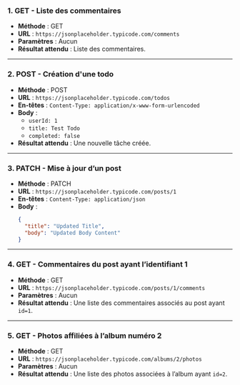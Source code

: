 
### 1. GET - Liste des commentaires
- **Méthode** : GET  
- **URL** : `https://jsonplaceholder.typicode.com/comments`  
- **Paramètres** : Aucun  
- **Résultat attendu** : Liste des commentaires.

---

### 2. POST - Création d'une todo
- **Méthode** : POST  
- **URL** : `https://jsonplaceholder.typicode.com/todos`  
- **En-têtes** : `Content-Type: application/x-www-form-urlencoded`  
- **Body** :  
  - `userId: 1`  
  - `title: Test Todo`  
  - `completed: false`  
- **Résultat attendu** : Une nouvelle tâche créée.

---

### 3. PATCH - Mise à jour d’un post
- **Méthode** : PATCH  
- **URL** : `https://jsonplaceholder.typicode.com/posts/1`  
- **En-têtes** : `Content-Type: application/json`  
- **Body** :  
  ```json
  {
    "title": "Updated Title",
    "body": "Updated Body Content"
  }
---
### 4. GET - Commentaires du post ayant l’identifiant 1
- **Méthode** : GET  
- **URL** : `https://jsonplaceholder.typicode.com/posts/1/comments`  
- **Paramètres** : Aucun  
- **Résultat attendu** : Une liste des commentaires associés au post ayant `id=1`.
---
### 5. GET - Photos affiliées à l’album numéro 2
- **Méthode** : GET  
- **URL** : `https://jsonplaceholder.typicode.com/albums/2/photos`  
- **Paramètres** : Aucun  
- **Résultat attendu** : Une liste des photos associées à l’album ayant `id=2`.
